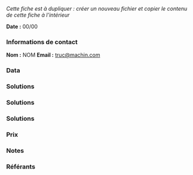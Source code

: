 *Cette fiche est à dupliquer : créer un nouveau fichier et copier le contenu de cette fiche à l'intérieur*

**Date :** 00/00

### Informations de contact
**Nom :** NOM
**Email :** truc@machin.com

### Data

### Solutions

### Solutions

### Solutions

### Prix

### Notes

### Référants
